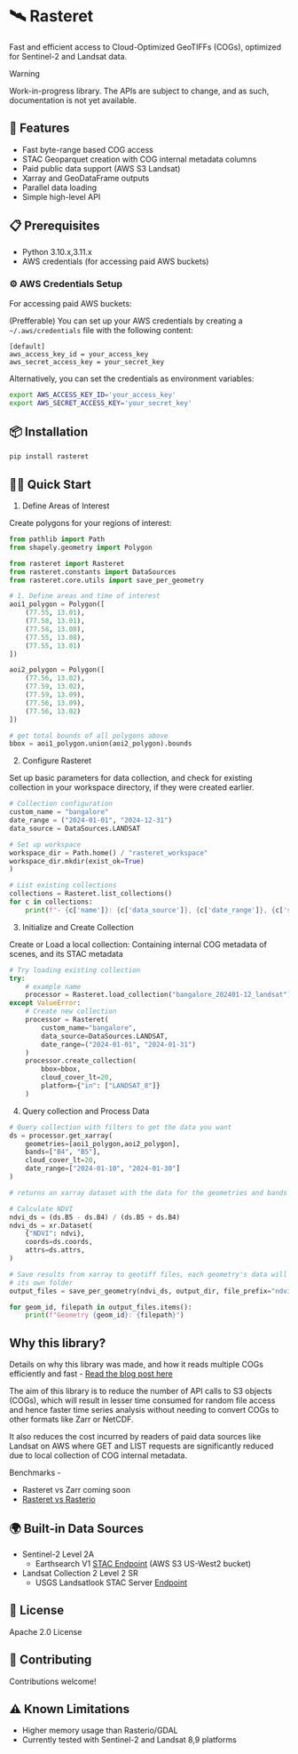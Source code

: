 # 🛰️ Rasteret

Fast and efficient access to Cloud-Optimized GeoTIFFs (COGs), optimized for Sentinel-2 and Landsat data.

> [!WARNING]  
> Work-in-progress library. The APIs are subject to change, and as such, documentation is not yet available.

## 🚀 Features
- Fast byte-range based COG access
- STAC Geoparquet creation with COG internal metadata columns 
- Paid public data support (AWS S3 Landsat)
- Xarray and GeoDataFrame outputs
- Parallel data loading
- Simple high-level API

## 📋 Prerequisites
- Python 3.10.x,3.11.x
- AWS credentials (for accessing paid AWS buckets)

### ⚙️ AWS Credentials Setup
For accessing paid AWS buckets:

(Prefferable) You can set up your AWS credentials by creating a `~/.aws/credentials` file with the following content:

```
[default]
aws_access_key_id = your_access_key
aws_secret_access_key = your_secret_key
```

Alternatively, you can set the credentials as environment variables:
```bash
export AWS_ACCESS_KEY_ID='your_access_key'
export AWS_SECRET_ACCESS_KEY='your_secret_key'
```

## 📦 Installation
```bash
pip install rasteret
```

## 🏃‍♂️ Quick Start

1. Define Areas of Interest

Create polygons for your regions of interest:

```python
from pathlib import Path
from shapely.geometry import Polygon

from rasteret import Rasteret
from rasteret.constants import DataSources
from rasteret.core.utils import save_per_geometry

# 1. Define areas and time of interest
aoi1_polygon = Polygon([
    (77.55, 13.01),
    (77.58, 13.01),
    (77.58, 13.08),
    (77.55, 13.08),
    (77.55, 13.01)
])

aoi2_polygon = Polygon([
    (77.56, 13.02),
    (77.59, 13.02),
    (77.59, 13.09),
    (77.56, 13.09),
    (77.56, 13.02)
])

# get total bounds of all polygons above
bbox = aoi1_polygon.union(aoi2_polygon).bounds
```

2. Configure Rasteret

Set up basic parameters for data collection, and check for existing collection
in your workspace directory, if they were created earlier.

```python
# Collection configuration
custom_name = "bangalore"
date_range = ("2024-01-01", "2024-12-31")
data_source = DataSources.LANDSAT

# Set up workspace
workspace_dir = Path.home() / "rasteret_workspace"
workspace_dir.mkdir(exist_ok=True)
)

# List existing collections
collections = Rasteret.list_collections()
for c in collections:
    print(f"- {c['name']}: {c['data_source']}, {c['date_range']}, {c['size']} scenes")

```
3. Initialize and Create Collection

Create or Load a local collection:
Containing internal COG metadata of scenes, and its STAC metadata

```python
# Try loading existing collection
try:
    # example name
    processor = Rasteret.load_collection("bangalore_202401-12_landsat")
except ValueError:
    # Create new collection
    processor = Rasteret(
        custom_name="bangalore",
        data_source=DataSources.LANDSAT,
        date_range=("2024-01-01", "2024-01-31")
    )
    processor.create_collection(
        bbox=bbox,
        cloud_cover_lt=20,
        platform={"in": ["LANDSAT_8"]}
    )
```

4. Query collection and Process Data


```python
# Query collection with filters to get the data you want
ds = processor.get_xarray(
    geometries=[aoi1_polygon,aoi2_polygon],
    bands=["B4", "B5"],
    cloud_cover_lt=20,
    date_range=["2024-01-10", "2024-01-30"]
)

# returns an xarray dataset with the data for the geometries and bands specified

# Calculate NDVI
ndvi_ds = (ds.B5 - ds.B4) / (ds.B5 + ds.B4)
ndvi_ds = xr.Dataset(
    {"NDVI": ndvi},
    coords=ds.coords,
    attrs=ds.attrs,
)

# Save results from xarray to geotiff files, each geometry's data will be stored in
# its own folder
output_files = save_per_geometry(ndvi_ds, output_dir, file_prefix="ndvi", data_var="NDVI")

for geom_id, filepath in output_files.items():
    print(f"Geometry {geom_id}: {filepath}")
```


## Why this library?

Details on why this library was made, and how it reads multiple COGs efficiently and fast -
[Read the blog post here](https://blog.terrafloww.com/efficient-cloud-native-raster-data-access-an-alternative-to-rasterio-gdal/)

The aim of this library is to reduce the number of API calls to S3 objects (COGs), which
will result in lesser time consumed for random file access and hence faster time series analysis without needing to convert COGs to other formats like Zarr or NetCDF.

It also reduces the cost incurred by readers of paid data sources like Landsat on AWS where GET and LIST requests are significantly reduced due to local collection of COG internal metadata.

Benchmarks -

- Rasteret vs Zarr coming soon
- [Rasteret vs Rasterio](https://blog.terrafloww.com/efficient-cloud-native-raster-data-access-an-alternative-to-rasterio-gdal/)

## 🌍 Built-in Data Sources
- Sentinel-2 Level 2A
    - Earthsearch V1 [STAC Endpoint](https://earth-search.aws.element84.com/v1/collections/sentinel-2-l2a/) (AWS S3 US-West2 bucket)
- Landsat Collection 2 Level 2 SR
    - USGS Landsatlook STAC Server [Endpoint](https://landsatlook.usgs.gov/stac-server/collections/landsat-c2l2-sr/)

## 📝 License
Apache 2.0 License

## 🤝 Contributing
Contributions welcome! 

## ⚠️ Known Limitations
- Higher memory usage than Rasterio/GDAL
- Currently tested with Sentinel-2 and Landsat 8,9 platforms
